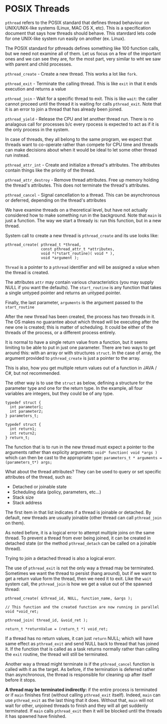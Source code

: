 # POSIX Threads

```pthread``` refers to the POSIX standard that defines thread behaviour on UNIX/UNIX-like systems (Linux, MAC OS X, etc).
This is a specification document that says how threads should behave. This stanrdard lets code for one UNIX-like system
run easily on another (ex. Linux).

The POSIX standard for pthreads defines something like 100 function calls, but we need not examine all of them. Let us focus
on a few of the important ones and we can see they are, for the most part, very similar to wht we saw with parent and child processes.

```pthread_create``` - Create a new thread. This works a lot like ```fork```.

```pthread_exit``` - Terminate the calling thread. This is like ```exit``` in that it ends execution and returns a value

```pthread_join``` - Wait for a specific thread to exit. This is like ```wait```: the caller cannot proceed until the thread
it is waiting for calls ```pthread_exit```. Note that it is an error to join a thread that has already been joined.

```pthread_yield``` - Release the CPU and let another thread run. There is no analagous call for processes
b/c every rpocess is expected to act as if it is the only process in the system.

In case of threads, they all belong to the same program, we expect that threads want to co-operate
rather than compete for CPU time and threads can make decisions about when it would be ideal to let some other thread
run instead.

```pthread_attr_int``` - Create and initialize a thread's attributes. The attributes contain things like
the priority of the thread.

```pthread_attr_destroy``` - Remove thread attributes. Free up memory holding the thread's attributes. This does not
terminate the thread's attributes.

```pthread_cancel``` - Signal cancellation to a thread. This can be asynchronous or deferred, depending on the thread's attributes

We have examine threads on a theoretical level, but have not actually considered how to make something run in the background. Note
that ```main``` is just a function. The way we start a thready is: run this function, but in a new thread.

System call to create a new thread is ```pthread_create``` and its use looks like:

```
pthread_create( pthread_t *thread,
                const pthread_attr_t *attributes,
                void *(*start_routine)( void * ),
                void *argument );
```

```Thread``` is a pointer to a ```pthread``` identifier and will be assigned a value when the thread is created.

The attributes ```attr``` may contain various characteristics (you may supply NULL if you want the defaults). The
```start_routine``` is any function that takes a single untyped pointer and returns an untyped pointer.

Finally, the last parameter, ```arguments``` is the argument passed to the ```start_routine```

After the new thread has been created, the process has two threads in it. The OS makes no guarantee about
which thread will be executing after the new one is created; this is matter of scheduling. It could be
either of the threads of the process, or a different process entirely.

It is normal to have a single return value from a function, but it seems limiting to be able
to put in just one parameter. There are two ways to get around this: with an array or with structures
```struct```. In the case of array, the argument provided to ```pthread_create``` is just a pointer to
the array.

This is also, how you get multiple return values out of a function in JAVA / C#, but not recommended.

The other way is to use the ```struct``` as below, defining a structure for the parameter type and one
for the return type. In the example, all four variables are integers, but they could be of any type.

```
typedef struct {
  int parameter1;
  int parameter2;
} parameters_t;

typedef struct {
  int return1;
  int return2;
} return_t;
```

The function that is to run in the new thread must expect a pointer to the arguments rather than
explicity arguments: ```void* function( void *args ) ``` which can then be cast to the appropriate type:
```parameters_t * arguments = (parameters_t*) args;```

What about the thread attributes? They can be used to query or set specific attributes of the thread, such as:

- Detached or joinable state
- Scheduling data (policy, parameters, etc...)
- Stack size
- Stack address

The first item in that list indicates if a thread is joinable or detached. By default,
new threads are usually joinable (other thread can call ```pthread_join``` on them).

As noted before, it is a logical error to attempt multiple joins on the same thread. To
prevent a thread from ever being joined, it can be created in detached state (or the method
```pthread_detach``` can be called on a joinable thread).

Trying to join a detached thread is also a logical erorr.

The use of ```pthread_exit``` is not the only way a thread may be terminated. Sometimes we
want the thread to persist (hang around), but if we want to get a return value form the thread, then
we need it to exit. Like the ```wait``` system call, the ```pthread_join``` is how we get a value
out of the spawned thread:

```
pthread_create( &thread_id, NULL, function_name, &args );

// This function and the created function are now running in parallel
void *void_ret;

pthread_join( thread_id, &void_ret );

return_t *returnValue = (return_t *) void_ret;
```

If a thread has no return values, it can just ```return``` NULL; which will have same
effect as ```pthread_exit``` and send NULL back to thread that has joined it. If the function
that is called as a task returns normally rather than calling the ```exit``` routine, the
thread will still be terminated.

Another way a thread might terminate is if the ```pthread_cancel``` function is called with it as the target. As before, if the termination is deferred rather than asynchronous, the thread is responsible for cleaning up after itself before it stops.

**A thread may be terminated indirectly:** if the entire process is terminated or if ```main``` finishes first (without calling ```pthread_exit``` itself). Indeed, ```main``` can use ```pthread_exit``` as the last thing that it does. Without that, ```main``` will
not wait for other, unjoined threads to finish and they will all get suddenly terminated. If ```main``` calls ```pthread_exit``` then it
will be blocked until the threads it has spawned have finished.
